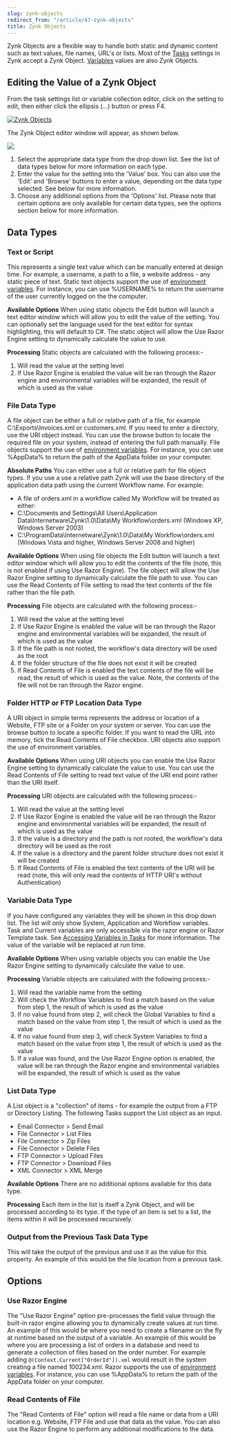 ```yaml
---
slug: zynk-objects
redirect_from: "/article/47-zynk-objects"
title: Zynk Objects
---
```

Zynk Objects are a flexible way to handle both static and dynamic content such as text values, file names, URL's or lists. Most of the [Tasks](tasks) settings in Zynk accept a Zynk Object. [Variables](variables) values are also Zynk Objects.

## Editing the Value of a Zynk Object
From the task settings list or variable collection editor, click on the setting to edit, then either click the ellipsis (...) button or press F4.

[![Zynk Objects](http://www.zynk.com/images/v2/zynk_object/zynk_object_ellipsis.png "Task Settings")](http://www.zynk.com/images/v2/zynk_object/zynk_object_ellipsis.png)

The Zynk Object editor window will appear, as shown below.

[![](https://s3.amazonaws.com/helpscout.net/docs/assets/565effd4c697915b26a5c620/images/56b094109033603f7da36fde/file-mychizEoSZ.png)](https://s3.amazonaws.com/helpscout.net/docs/assets/565effd4c697915b26a5c620/images/56b094109033603f7da36fde/file-mychizEoSZ.png)

1. Select the appropriate data type from the drop down list. See the list of data types below for more information on each type.
2. Enter the value for the setting into the 'Value' box. You can also use the 'Edit' and 'Browse' buttons to enter a value, depending on the data type selected. See below for more information.
3. Choose any additional options from the 'Options' list. Please note that certain options are only available for certain data types, see the options section below for more information.

## Data Types
### Text or Script
This represents a single text value which can be manually entered at design time. For example, a username, a path to a file, a website address - any static piece of text. Static text objects support the use of [environment variables](http://en.wikipedia.org/wiki/Environment_variable#System_path_variables). For instance, you can use %USERNAME% to return the username of the user currently logged on the the computer.

**Available Options**
When using static objects the Edit button will launch a text editor window which will allow you to edit the value of the setting. You can optionally set the language used for the text editor for syntax highlighting, this will default to C#. The static object will allow the Use Razor Engine setting to dynamically calculate the value to use.

**Processing**
Static objects are calculated with the following process:-

1. Will read the value at the setting level
2. If Use Razor Engine is enabled the value will be ran through the Razor engine and environmental variables will be expanded, the result of which is used as the value

### File Data Type
A file object can be either a full or relative path of a file, for example C:\Exports\Invoices.xml or customers.xml. If you need to enter a directory, use the URI object instead. You can use the browse button to locate the required file on your system, instead of entering the full path manually. File objects support the use of [environment variables](http://en.wikipedia.org/wiki/Environment_variable#System_path_variables). For instance, you can use %AppData% to return the path of the AppData folder on your computer.

**Absolute Paths**
You can either use a full or relative path for file object types. If you use a use a relative path Zynk will use the base directory of the application data path using the current Workflow name. For example:

 * A file of orders.xml in a workflow called My Workflow will be treated as either:
 * C:\Documents and Settings\All Users\Application Data\Internetware\Zynk\1.0\Data\My Workflow\orders.xml (Windows XP, Windows Server 2003)
 * C:\ProgramData\Internetware\Zynk\1.0\Data\My Workflow\orders.xml (Windows Vista and higher, Windows Server 2008 and higher)

**Available Options**
When using file objects the Edit button will launch a text editor window which will allow you to edit the contents of the file (note, this is not enabled if using Use Razor Engine). The file object will allow the Use Razor Engine setting to dynamically calculate the file path to use. You can use the Read Contents of File setting to read the text contents of the file rather than the file path.

**Processing**
File objects are calculated with the following process:-

1. Will read the value at the setting level
2. If Use Razor Engine is enabled the value will be ran through the Razor engine and environmental variables will be expanded, the result of which is used as the value
3. If the file path is not rooted, the workflow's data directory will be used as the root
4. If the folder structure of the file does not exist it will be created
5. If Read Contents of File is enabled the text contents of the file will be read, the result of which is used as the value. Note, the contents of the file will not be ran through the Razor engine.

### Folder HTTP or FTP Location Data Type
A URI object in simple terms represents the address or location of a Website, FTP site or a Folder on your system or server. You can use the browse button to locate a specific folder. If you want to read the URL into memory, tick the Read Contents of File checkbox. URI objects also support the use of environment variables.

**Available Options**
When using URI objects you can enable the Use Razor Engine setting to dynamically calculate the value to use. You can use the Read Contents of File setting to read text value of the URI end point rather than the URI itself.

**Processing**
URI objects are calculated with the following process:-

1. Will read the value at the setting level
2. If Use Razor Engine is enabled the value will be ran through the Razor engine and environmental variables will be expanded, the result of which is used as the value
3. If the value is a directory and the path is not rooted, the workflow's data directory will be used as the root
4. If the value is a directory and the parent folder structure does not exist it will be created
5. If Read Contents of File is enabled the text contents of the URI will be read (note, this will only read the contents of HTTP URI's without Authentication)

### Variable Data Type
If you have configured any variables they will be shown in this drop down list. The list will only show System, Application and Workflow variables. Task and Current variables are only accessible via the razor engine or Razor Template task. See [Accessing Variables in Tasks](accessing-variables-in-tasks) for more information. The value of the variable will be replaced at run time.

**Available Options**
When using variable objects you can enable the Use Razor Engine setting to dynamically calculate the value to use.

**Processing**
Variable objects are calculated with the following process:-

1. Will read the variable name from the setting
2. Will check the Workflow Variables to find a match based on the value from step 1, the result of which is used as the value
3. If no value found from step 2, will check the Global Variables to find a match based on the value from step 1, the result of which is used as the value
4. If no value found from step 3, will check System Variables to find a match based on the value from step 1, the result of which is used as the value
5. If a value was found, and the Use Razor Engine option is enabled, the value will be ran through the Razor engine and environmental variables will be expanded, the result of which is used as the value

### List Data Type
A List object is a "collection" of items - for example the output from a FTP or Directory Listing. The following Tasks support the List object as an input.

 * Email Connector > Send Email
 * File Connector > List Files
 * File Connector > Zip Files
 * File Connector > Delete Files
 * FTP Connector > Upload Files
 * FTP Connector > Download Files
 * XML Connector > XML Merge

**Available Options**
There are no additional options available for this data type.

**Processing**
Each item in the list is itself a Zynk Object, and will be processed according to its type. If the type of an item is set to a list, the items within it will be processed recursively.

### Output from the Previous Task Data Type
This will take the output of the previous and use it as the value for this property. An example of this would be the file location from a previous task.

## Options
### Use Razor Engine
The "Use Razor Engine" option pre-processes the field value through the built-in razor engine allowing you to dynamically create values at run time. An example of this would be where you need to create a filename on the fly at runtime based on the output of a variable. An example of this would be where you are processing a list of orders in a database and need to generate a collection of files based on the order number. For example adding `@(Context.Current["OrderId"]).xml` would result in the system creating a file named 100234.xml. Razor supports the use of [environment variables](http://en.wikipedia.org/wiki/Environment_variable#System_path_variables). For instance, you can use %AppData% to return the path of the AppData folder on your computer.

### Read Contents of File
The "Read Contents of File" option will read a file name or data from a URI location e.g. Website, FTP File and use that data as the value. You can also use the Razor Engine to perform any additional modifications to the data.